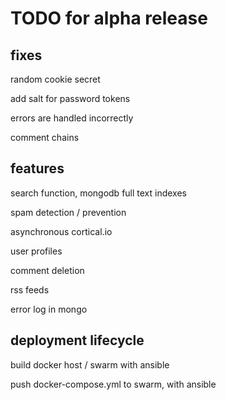 # TODO for alpha release

## fixes
random cookie secret

add salt for password tokens

errors are handled incorrectly

comment chains

## features
search function, mongodb full text indexes

spam detection / prevention

asynchronous cortical.io

user profiles

comment deletion

rss feeds

error log in mongo

## deployment lifecycle
build docker host / swarm with ansible

push docker-compose.yml to swarm, with ansible
